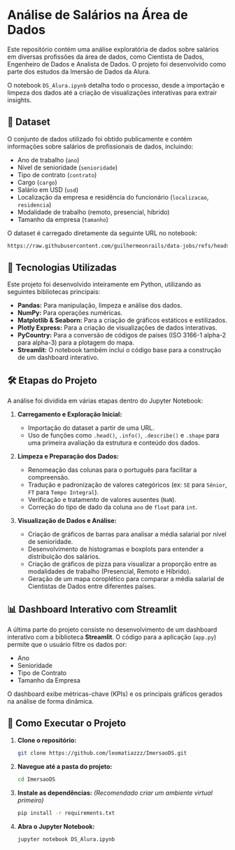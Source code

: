 # Análise de Salários na Área de Dados

Este repositório contém uma análise exploratória de dados sobre salários em diversas profissões da área de dados, como Cientista de Dados, Engenheiro de Dados e Analista de Dados. O projeto foi desenvolvido como parte dos estudos da Imersão de Dados da Alura.

O notebook `DS_Alura.ipynb` detalha todo o processo, desde a importação e limpeza dos dados até a criação de visualizações interativas para extrair insights.

## 📂 Dataset

O conjunto de dados utilizado foi obtido publicamente e contém informações sobre salários de profissionais de dados, incluindo:

* Ano de trabalho (`ano`)
* Nível de senioridade (`senioridade`)
* Tipo de contrato (`contrato`)
* Cargo (`cargo`)
* Salário em USD (`usd`)
* Localização da empresa e residência do funcionário (`localizacao`, `residencia`)
* Modalidade de trabalho (remoto, presencial, híbrido)
* Tamanho da empresa (`tamanho`)

O dataset é carregado diretamente da seguinte URL no notebook:
```bash
https://raw.githubusercontent.com/guilhermeonrails/data-jobs/refs/heads/main/salaries.csv
```

## 🚀 Tecnologias Utilizadas

Este projeto foi desenvolvido inteiramente em Python, utilizando as seguintes bibliotecas principais:

-   **Pandas:** Para manipulação, limpeza e análise dos dados.
-   **NumPy:** Para operações numéricas.
-   **Matplotlib & Seaborn:** Para a criação de gráficos estáticos e estilizados.
-   **Plotly Express:** Para a criação de visualizações de dados interativas.
-   **PyCountry:** Para a conversão de códigos de países (ISO 3166-1 alpha-2 para alpha-3) para a plotagem do mapa.
-   **Streamlit:** O notebook também inclui o código base para a construção de um dashboard interativo.

## 🛠️ Etapas do Projeto

A análise foi dividida em várias etapas dentro do Jupyter Notebook:

1.  **Carregamento e Exploração Inicial:**
    -   Importação do dataset a partir de uma URL.
    -   Uso de funções como `.head()`, `.info()`, `.describe()` e `.shape` para uma primeira avaliação da estrutura e conteúdo dos dados.

2.  **Limpeza e Preparação dos Dados:**
    -   Renomeação das colunas para o português para facilitar a compreensão.
    -   Tradução e padronização de valores categóricos (ex: `SE` para `Sênior`, `FT` para `Tempo Integral`).
    -   Verificação e tratamento de valores ausentes (`NaN`).
    -   Correção do tipo de dado da coluna `ano` de `float` para `int`.

3.  **Visualização de Dados e Análise:**
    -   Criação de gráficos de barras para analisar a média salarial por nível de senioridade.
    -   Desenvolvimento de histogramas e boxplots para entender a distribuição dos salários.
    -   Criação de gráficos de pizza para visualizar a proporção entre as modalidades de trabalho (Presencial, Remoto e Híbrido).
    -   Geração de um mapa coroplético para comparar a média salarial de Cientistas de Dados entre diferentes países.

## 📊 Dashboard Interativo com Streamlit

A última parte do projeto consiste no desenvolvimento de um dashboard interativo com a biblioteca **Streamlit**. O código para a aplicação (`app.py`) permite que o usuário filtre os dados por:
-   Ano
-   Senioridade
-   Tipo de Contrato
-   Tamanho da Empresa

O dashboard exibe métricas-chave (KPIs) e os principais gráficos gerados na análise de forma dinâmica.

## 🏁 Como Executar o Projeto

1.  **Clone o repositório:**
    ```bash
    git clone https://github.com/leomatiazzz/ImersaoDS.git
    ```
2.  **Navegue até a pasta do projeto:**
    ```bash
    cd ImersaoDS
    ```
3.  **Instale as dependências:**
    *(Recomendado criar um ambiente virtual primeiro)*
    ```bash
    pip install -r requirements.txt
    ```
4.  **Abra o Jupyter Notebook:**
    ```bash
    jupyter notebook DS_Alura.ipynb
    ```
